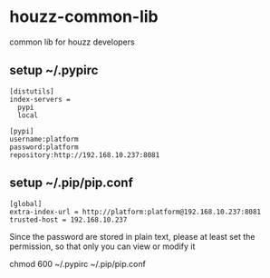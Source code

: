 # houzz-common-lib
common lib for houzz developers

## setup ~/.pypirc
```
[distutils]
index-servers =
  pypi
  local

[pypi]
username:platform
password:platform
repository:http://192.168.10.237:8081
```

## setup ~/.pip/pip.conf
```
[global]
extra-index-url = http://platform:platform@192.168.10.237:8081
trusted-host = 192.168.10.237
```


Since the password are stored in plain text, please at least set the permission, so that only you can view or modify it

chmod 600 ~/.pypirc ~/.pip/pip.conf